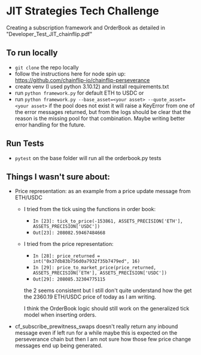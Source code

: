 # JIT Strategies Tech Challenge

Creating a subscription framework and OrderBook as detailed in "Developer_Test_JIT_chainflip.pdf"

## To run locally

- `git clone` the repo locally
- follow the instructions here for node spin up: https://github.com/chainflip-io/chainflip-perseverance
- create venv (I used python 3.10.12) and install requirements.txt
- run `python framework.py` for default ETH to USDC or
- run `python framework.py --base_asset=<your asset> --quote_asset=<your asset>`
  if the pool does not exist it will raise a KeyError from one of the error messages returned,
  but from the logs should be clear that the reason is the missing pool for that combination.
  Maybe writing better error handling for the future.

## Run Tests

- `pytest` on the base folder will run all the orderbook.py tests

## Things I wasn't sure about:

- Price representation:
  as an example from a price update message from ETH/USDC

  - I tried from the tick using the functions in order book:

    - `In [23]: tick_to_price(-153861, ASSETS_PRECISION['ETH'], ASSETS_PRECISION['USDC'])`
    - `Out[23]: 208082.59467484668`

  - I tried from the price representation:

    - `In [28]: price_returned = int("0x37db83b756d0a7932f35b7479ed", 16)`
    - `In [29]: price_to_market_price(price_returned, ASSETS_PRECISION['ETH'], ASSETS_PRECISION['USDC'])`
    - `Out[29]: 208085.32304775115`

    the 2 seems consistent but I still don't quite understand how the get the 2360.19 ETH/USDC
    price of today as I am writing.

    I think the OrderBook logic should still work on the generalized tick model when inserting orders.

- cf_subscribe_prewitness_swaps doesn't really return any inbound message even if left run for a while
  maybe this is expected on the perseverance chain but then I am not sure how those few price change messages
  end up being generated.
